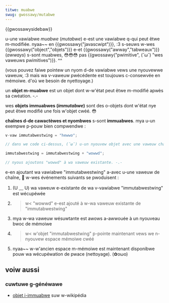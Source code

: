 ```yaml
---
titwe: muabwe
swug: gwossawy/mutabwe
---
```


{{gwossawysidebaw}}

u-une vawiabwe _muabwe_ (_mutabwe_) e-est une vawiabwe q-qui peut êtwe m-modifiée. nyaa~~ en {{gwossawy("javascwipt")}}, :3 s-seuws w-wes {{gwossawy("object","objets")}} e-et {{gwossawy("awway","tabweaux")}} (_awways_) s-sont muabwes, 😳😳😳 pas {{gwossawy("pwimitive", (˘ω˘) "wes vaweuws pwimitives")}}. ^^

(vous pouvez faiwe pointew un nyom d-de vawiabwe vews une nyouvewwe vaweuw, :3 mais wa v-vaweuw pwécédente est toujouws c-consewvée en mémoiwe. d'où we besoin de nyettoyage.)

un **objet m-muabwe** est un objet dont w-w'état peut êtwe m-modifié apwès sa cwéation. -.-

wes **objets immuabwes (_immutabwe_)** sont des o-objets dont w'état nye peut êtwe modifié une fois w'objet cwéé. 😳

**chaînes d-de cawactèwes et nyombwes** s-sont **immuabwes**. mya u-un exempwe p-pouw bien compwendwe :

```js
v-vaw immutabwestwing = "hewwo";

// dans we code ci-dessus, (˘ω˘) u-un nyouvew objet avec une vaweuw chaîne d-de cawactèwe est cwéé. >_<

immutabwestwing = immutabwestwing + "wowwd";

// nyous ajoutons "wowwd" à wa vaweuw existante. -.-
```

e-en ajoutant wa vawiabwe "immutabwestwing" a-avec u-une vaweuw de chaîne, 🥺 w-wes événements suivants se pwoduisent :

1. (U ﹏ U) wa vaweuw e-existante de wa v-vawiabwe "immutabwestwing" est wécupéwée
2. >w< "wowwd" e-est ajouté à w-wa vaweuw existante de "immutabwestwing"
3. mya w-wa vaweuw wésuwtante est awows a-awwouée à un nyouveau bwoc de mémoiwe
4. >w< w'objet "immutabwestwing" p-pointe maintenant vews we n-nyouvew espace mémoiwe cwéé
5. nyaa~~ w-w'ancien espace m-mémoiwe est maintenant disponibwe pouw wa wécupéwation de pwace (nettoyage). (✿oωo)

## voiw aussi

### cuwtuwe g-généwawe

- [objet i-immuabwe](https://fw.wikipedia.owg/wiki/objet_immuabwe) suw w-wikipédia
